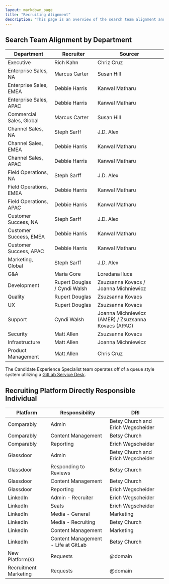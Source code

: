 ```yaml
---
layout: markdown_page
title: "Recruiting Alignment"
description: "This page is an overview of the search team alignment and the recruiting platform directly responsible individual in recruiting operations and talent brand."
---
```


## Search Team Alignment by Department

| Department                    | Recruiter       | Sourcer     |
|--------------------------|-----------------|-----------------|
| Executive          | Rich Kahn   | Chriz Cruz |
| Enterprise Sales, NA | Marcus Carter |  Susan Hill |
| Enterprise Sales, EMEA | Debbie Harris |  Kanwal Matharu |
| Enterprise Sales, APAC | Debbie Harris |  Kanwal Matharu |
| Commercial Sales,	Global | Marcus Carter | Susan Hill | 
| Channel Sales, NA | Steph Sarff |  J.D. Alex |
| Channel Sales, EMEA | Debbie Harris |  Kanwal Matharu |
| Channel Sales, APAC | Debbie Harris |  Kanwal Matharu |
| Field Operations,	NA | Steph Sarff | J.D. Alex | 
| Field Operations,	EMEA | Debbie Harris | Kanwal Matharu |
| Field Operations,	APAC | Debbie Harris |  Kanwal Matharu |
| Customer Success, NA | Steph Sarff | J.D. Alex | 
| Customer Success, EMEA | Debbie Harris  | Kanwal Matharu |
| Customer Success, APAC | Debbie Harris  | Kanwal Matharu |
| Marketing, Global | Steph Sarff   | J.D. Alex |
| G&A | Maria Gore | Loredana Iluca |
| Development | Rupert Douglas / Cyndi Walsh | Zsuzsanna Kovacs / Joanna Michniewicz  |
| Quality | Rupert Douglas   | Zsuzsanna Kovacs |
| UX  | Rupert Douglas   | Zsuzsanna Kovacs  |
| Support | Cyndi Walsh  |  Joanna Michniewicz (AMER) / Zsuzsanna Kovacs (APAC)  |
| Security | Matt Allen  |  Zsuzsanna Kovacs |
| Infrastructure   | Matt Allen  | Joanna Michniewicz |
| Product Management  | Matt Allen | Chris Cruz |

The Candidate Experience Specialist team operates off of a queue style system utilizing a [GitLab Service Desk](/product/service-desk/).

## Recruiting Platform Directly Responsible Individual

| Platform                    | Responsibility        | DRI     |
|--------------------------|-----------------|-----------------|
| Comparably | Admin  | Betsy Church and Erich Wegscheider |
| Comparably | Content Management | Betsy Church |
| Comparably | Reporting | Erich Wegscheider |
| Glassdoor | Admin  | Betsy Church and Erich Wegscheider |
| Glassdoor | Responding to Reviews  | Betsy Church |
| Glassdoor | Content Management | Betsy Church |
| Glassdoor | Reporting | Erich Wegscheider |
| LinkedIn | Admin - Recruiter  | Erich Wegscheider |
| LinkedIn | Seats | Erich Wegscheider |
| LinkedIn | Media - General | Marketing |
| LinkedIn | Media - Recruiting | Betsy Church |
| LinkedIn | Content Management | Marketing |
| LinkedIn | Content Management - Life at GitLab | Betsy Church |
| New Platform(s) | Requests | @domain |
| Recruitment Marketing  | Requests | @domain |
